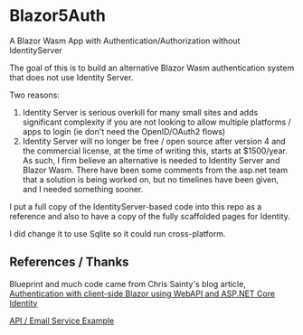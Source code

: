 # Blazor5Auth
A Blazor Wasm App with Authentication/Authorization without IdentityServer

The goal of this is to build an alternative Blazor Wasm authentication system that does not use Identity Server.

Two reasons:
1. Identity Server is serious overkill for many small sites and adds significant complexity if you are not looking to allow multiple platforms / apps to login (ie don't need the OpenID/OAuth2 flows)
2. Identity Server will no longer be free / open source after version 4 and the commercial license, at the time of writing this, starts at $1500/year.  As such, I firm believe an alternative is needed to Identity Server and Blazor Wasm.   There have been some comments from the asp.net team that a solution is being worked on, but no timelines have been given, and I needed something sooner.

I put a full copy of the IdentityServer-based code into this repo as a reference and also to have a copy of the fully scaffolded pages for Identity.

I did change it to use Sqlite so it could run cross-platform.

## References / Thanks
Blueprint and much code came from Chris Sainty's blog article, [Authentication with client-side Blazor using WebAPI and ASP.NET Core Identity](https://chrissainty.com/securing-your-blazor-apps-authentication-with-clientside-blazor-using-webapi-aspnet-core-identity/)

[API / Email Service Example](https://github.com/cornflourblue/aspnet-core-3-signup-verification-api)
